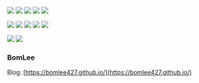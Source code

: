<img src="https://img.shields.io/badge/Java-ED8B00?style=for-the-badge&logo=openjdk&logoColor=white&style=ShieldStyle"> <img src="https://img.shields.io/badge/Kotlin-7F52FF?style=for-the-badge&logo=kotlin&logoColor=white&style=ShieldStyle"> <img src="https://img.shields.io/badge/Spring Boot-6DB33F?style=for-the-badge&logo=springboot&logoColor=white&style=ShieldStyle"> <img src="https://img.shields.io/badge/Spring Webflux-6DB33F?style=for-the-badge&logo=spring&logoColor=white&style=ShieldStyle"> <img src="https://img.shields.io/badge/MySQL-4479A1?style=for-the-badge&logo=mysql&logoColor=white&style=ShieldStyle">

<img src="https://img.shields.io/badge/TypeScript-3178C6?style=for-the-badge&logo=typescript&logoColor=FFF&style=ShieldStyle"> <img src="https://img.shields.io/badge/Javascript-F7DF1E?style=for-the-badge&logo=javascript&logoColor=black&style=ShieldStyle"> <img src="https://img.shields.io/badge/RxJS-c2185b?style=for-the-badge&logo=reactivex&logoColor=white&style=ShieldStyle"> <img src="https://img.shields.io/badge/Angular-DD0031?style=for-the-badge&logo=angular&logoColor=white&style=ShieldStyle"> <img src="https://img.shields.io/badge/Vue.js-35495E?style=for-the-badge&logo=vuedotjs&logoColor=4FC08D&style=ShieldStyle"> 

<img src="https://img.shields.io/badge/Docker-0db7ed?style=for-the-badge&logo=docker&logoColor=white&style=ShieldStyle"> <img src="https://img.shields.io/badge/AWS-232F3E?style=for-the-badge&logo=amazonwebservices&logoColor=white&style=ShieldStyle"> 

### BomLee
Blog: [https://bomlee427.github.io/](https://bomlee427.github.io/)



<!--

[![BomLee's GitHub stats](https://github-readme-stats.vercel.app/api?username=BomLee427&show_icons=true&theme=dark)](https://github.com/anuraghazra/github-readme-stats)

**BomLee427/BomLee427** is a ✨ _special_ ✨ repository because its `README.md` (this file) appears on your GitHub profile.

Here are some ideas to get you started:

- 🔭 I’m currently working on ...
- 🌱 I’m currently learning ...
- 👯 I’m looking to collaborate on ...
- 🤔 I’m looking for help with ...
- 💬 Ask me about ...
- 📫 How to reach me: ...
- 😄 Pronouns: ...
- ⚡ Fun fact: ...
-->
